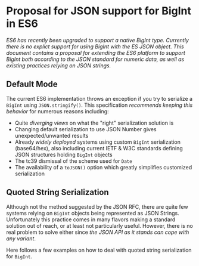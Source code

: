 # Proposal for JSON support for BigInt in ES6
_ES6 has recently been upgraded to support a native BigInt type. Currently there is
no explict support for using BigInt with the ES JSON object.
This document contains a proposal for extending the ES6 platform to support BigInt both according to
the JSON standard for numeric data, as well as existing practices relying on JSON strings._

## Default Mode
The current ES6 implementation throws an exception if you try to serialize a `BigInt` using `JSON.stringify()`.  This specification _recommends keeping this behavior_ for numerous reasons including:
- Quite _diverging views_ on what the "right" serialization solution is
- Changing default serialization to use JSON Number gives unexpected/unwanted results
- Already _widely deployed_ systems using custom `BigInt` serialization (base64/hex), also including 
current IETF & W3C standards defining JSON structures holding `BigInt` objects
- The tc39 dismissal of the scheme used for `Date`
- The availability of a `toJSON()` option which greatly simplifies customized serialization

 ## Quoted String Serialization
 Although not the method suggested by the JSON RFC, there are quite few systems relying
 on `BigInt` objects being represented as JSON Strings.  Unfortunately this practice comes in many flavors
 making a standard solution out of reach, or at least not particularly useful. However, there is
 no real problem to solve either since _the JSON API as it stands can cope with any variant_.
 
 Here follows a few examples on how to deal with quoted string serialization for `BigInt`. 
